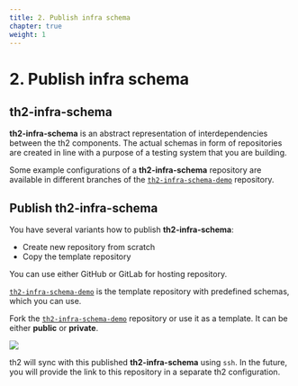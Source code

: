 ```yaml
---
title: 2. Publish infra schema
chapter: true
weight: 1
---
```

# 2. Publish infra schema
## th2-infra-schema

**th2-infra-schema** is an abstract representation of interdependencies between the th2 components.
The actual schemas in form of repositories are created in line with a purpose of a testing system that you are building.

Some example configurations of a **th2-infra-schema** repository are available in different branches of the
[`th2-infra-schema-demo`](https://github.com/th2-net/th2-infra-schema-demo/tree/master) repository.

## Publish th2-infra-schema

You have several variants how to publish **th2-infra-schema**:
- Create new repository from scratch
- Copy the template repository

You can use either GitHub or GitLab for hosting repository.

[`th2-infra-schema-demo`](https://github.com/th2-net/th2-infra-schema-demo/tree/master)
is the template repository with predefined schemas, which you can use.

Fork the [`th2-infra-schema-demo`](https://github.com/th2-net/th2-infra-schema-demo/tree/master)
repository or use it as a template. It can be either **public** or **private**.

![](/img/getting-started/th2-infra-schema/git-based/clone-th2-infra-schema-demo.png)

<notice info >

th2 will sync with this published **th2-infra-schema** using `ssh`.
In the future, you will provide the link to this repository in a separate th2 configuration.

</notice >


